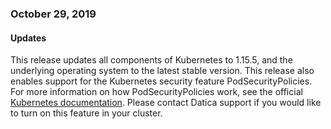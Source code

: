 ### October 29, 2019

#### Updates
This release updates all components of Kubernetes to 1.15.5, and the underlying operating system to the latest stable version. This release also enables support for the Kubernetes security feature PodSecurityPolicies. For more information on how PodSecurityPolicies work, see the official [Kubernetes documentation](https://kubernetes.io/docs/concepts/policy/pod-security-policy/). Please contact Datica support if you would like to turn on this feature in your cluster.
